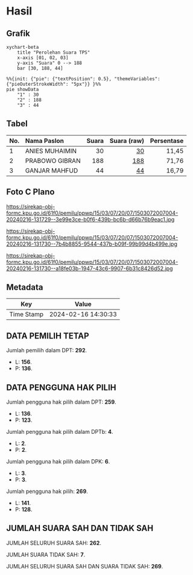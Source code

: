 # Hasil

## Grafik

```mermaid
xychart-beta
    title "Perolehan Suara TPS"
    x-axis [01, 02, 03]
    y-axis "Suara" 0 --> 188
    bar [30, 188, 44]
```

```mermaid
%%{init: {"pie": {"textPosition": 0.5}, "themeVariables": {"pieOuterStrokeWidth": "5px"}} }%%
pie showData
    "1" : 30
    "2" : 188
    "3" : 44
```

## Tabel

| No. | Nama Paslon    | Suara | Suara (raw) | Persentase |
|:--- |:-------------- | -----:| -----------:| ----------:|
| 1   | ANIES MUHAIMIN | 30    | [30][p-1]   | 11,45      |
| 2   | PRABOWO GIBRAN | 188   | [188][p-2]  | 71,76      |
| 3   | GANJAR MAHFUD  | 44    | [44][p-3]   | 16,79      |


[p-1]: https://github.com/gigit-pemilu/pemilu-2024-15-jambi/blob/main/pilpres/hitung-suara/sub/15-jambi/sub/03-sarolangun/sub/07-air-hitam/sub/2007-bukit-suban/sub/004-tps/sub/paslon-1.txt
[p-2]: https://github.com/gigit-pemilu/pemilu-2024-15-jambi/blob/main/pilpres/hitung-suara/sub/15-jambi/sub/03-sarolangun/sub/07-air-hitam/sub/2007-bukit-suban/sub/004-tps/sub/paslon-2.txt
[p-3]: https://github.com/gigit-pemilu/pemilu-2024-15-jambi/blob/main/pilpres/hitung-suara/sub/15-jambi/sub/03-sarolangun/sub/07-air-hitam/sub/2007-bukit-suban/sub/004-tps/sub/paslon-3.txt

## Foto C Plano

https://sirekap-obj-formc.kpu.go.id/61f0/pemilu/ppwp/15/03/07/20/07/1503072007004-20240216-131729--3e99e3ce-b0f6-439b-bc6b-d66b76b9eac1.jpg

https://sirekap-obj-formc.kpu.go.id/61f0/pemilu/ppwp/15/03/07/20/07/1503072007004-20240216-131730--7b4b8855-9544-437b-b09f-99b99d4b499e.jpg

https://sirekap-obj-formc.kpu.go.id/61f0/pemilu/ppwp/15/03/07/20/07/1503072007004-20240216-131730--a18fe03b-1947-43c6-9907-6b31c8426d52.jpg


## Metadata

| Key        | Value               |
| ---------- | ------------------- |
| Time Stamp | 2024-02-16 14:30:33 |


## DATA PEMILIH TETAP

Jumlah pemilih dalam DPT: **292**.
 * L: **156**.
 * P: **136**.

## DATA PENGGUNA HAK PILIH

Jumlah pengguna hak pilih dalam DPT: **259**.
 * L: **136**.
 * P: **123**.

Jumlah pengguna hak pilih dalam DPTb: **4**.
 * L: **2**.
 * P: **2**.

Jumlah pengguna hak pilih dalam DPK: **6**.
 * L: **3**.
 * P: **3**.

Jumlah pengguna hak pilih: **269**.
 * L: **141**.
 * P: **128**.

## JUMLAH SUARA SAH DAN TIDAK SAH

JUMLAH SELURUH SUARA SAH: **262**.

JUMLAH SUARA TIDAK SAH: **7**.

JUMLAH SELURUH SUARA SAH DAN SUARA TIDAK SAH: **269**.


